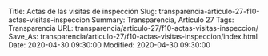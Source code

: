 Title: Actas de las visitas de inspección
Slug: transparencia-articulo-27-f10-actas-visitas-inspeccion
Summary: Transparencia, Artículo 27
Tags: Transparencia
URL: transparencia/articulo-27/f10-actas-visitas-inspeccion/
Save_As: transparencia/articulo-27/f10-actas-visitas-inspeccion/index.html
Date: 2020-04-30 09:30:00
Modified: 2020-04-30 09:30:00


 



